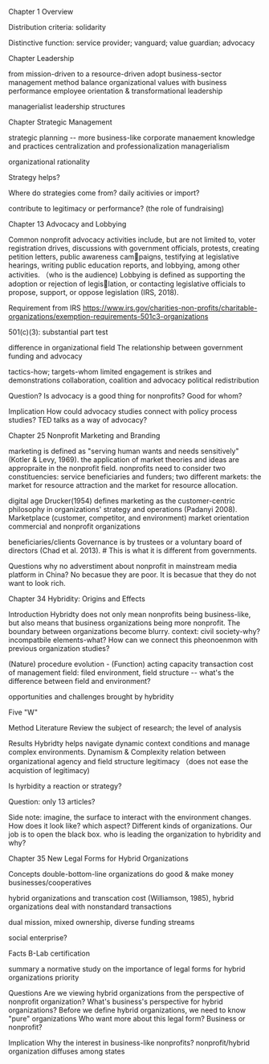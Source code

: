 Chapter 1 Overview 

Distribution criteria: solidarity

Distinctive function: service provider; vanguard; value guardian; advocacy


Chapter Leadership 

from mission-driven to a resource-driven
adopt business-sector management method 
balance organizational values with business performance 
employee orientation & transformational leadership 

managerialist leadership structures


Chapter Strategic Management 

strategic planning -- more business-like 
corporate manaement knowledge and practices
centralization and professionalization 
managerialism

organizational rationality 

Strategy helps? 

Where do strategies come from? daily acitivies or import? 

contribute to legitimacy or performance? (the role of fundraising) 

Chapter 13 Advocacy and Lobbying 

Common nonprofit advocacy activities include, but are not limited to, voter registration drives, 
discussions with government officials, protests, creating petition letters, public awareness campaigns, testifying at legislative hearings, 
writing public education reports, and lobbying, among other activities.
（who is the audience) 
Lobbying is defined as supporting the adoption or rejection of legislation, or contacting legislative officials to propose, support, or oppose legislation (IRS, 2018).

Requirement from IRS 
https://www.irs.gov/charities-non-profits/charitable-organizations/exemption-requirements-501c3-organizations

501(c)(3): substantial part test

difference in organizational field 
The relationship between government funding and advocacy

tactics-how; targets-whom
limited engagement is strikes and demonstrations 
collaboration, coalition and advocacy 
political redistribution 

Question?
Is advocacy is a good thing for nonprofits? Good for whom? 

Implication 
How could advocacy studies connect with policy process studies? 
TED talks as a way of advocacy? 


Chapter 25 Nonprofit Marketing and Branding 

marketing is defined as "serving human wants and needs sensitively" (Kotler & Levy, 1969).
the application of market theories and ideas are appropraite in the nonprofit field.
nonprofits need to consider two constituencies: service beneficiaries and funders; two different markets: 
the market for resource attraction and the market for resource allocation.

digital age 
Drucker(1954) defines marketing as the customer-centric philosophy in organizations' strategy and operations (Padanyi 2008).
Marketplace (customer, competitor, and environment)
market orientation 
commercial and nonprofit organizations 

beneficiaries/clients
Governance is by trustees or a voluntary board of directors (Chad et al. 2013).  # This is what it is different from governments. 


Questions
why no adverstiment about nonprofit in mainstream media platform in China? 
No becasue they are poor. It is becasue that they do not want to look rich. 

Chapter 34 Hybridity: Origins and Effects 

Introduction 
Hybridty does not only mean nonprofits being business-like, but also means that business organizations being more nonprofit. The boundary between
organizations become blurry. 
context: civil society-why? 
incompatbile elements-what?
How can we connect this pheonoenmon with previous organization studies?

(Nature) procedure evolution - (Function) acting capacity 
transaction cost of management
field: filed environment, field structure -- what's the difference between field and environment? 

opportunities and challenges brought by hybridity 

Five "W" 

Method
Literature Review
the subject of research; the level of analysis


Results
Hybridty helps navigate dynamic context conditions and manage complex environments. 
Dynamism  & Complexity 
relation between organizational agency and field structure
legitimacy （does not ease the acquistion of legitimacy) 

Is hyrbidity a reaction or strategy? 

Question: 
only 13 articles? 

Side note: imagine, the surface to interact with the environment changes. How does it look like? 
which aspect? Different kinds of organizations. Our job is to open the black box. 
who is leading the organization to hybridity and why? 


Chapter 35 New Legal Forms for Hybrid Organizations 

Concepts
double-bottom-line organizations
do good & make money 
businesses/cooperatives

hybrid organizations and transcation cost (Williamson, 1985), hybrid organizations deal with nonstandard transactions 

dual mission, mixed ownership, diverse funding streams

social enterprise? 


Facts 
B-Lab certification 

summary 
a normative study on the importance of legal forms for hybrid organizations 
priority


Questions
Are we viewing hybrid organizations from the perspective of nonprofit organization? 
What's business's perspective for hybrid organizations? 
Before we define hybrid organizations, we need to know "pure" organizations 
Who want more about this legal form? Business or nonprofit? 

Implication
Why the interest in business-like nonprofits?
nonprofit/hybrid organization diffuses among states 

